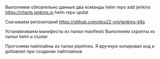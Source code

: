 Выполняем обязательно данные два команды
 helm repo add jenkins https://charts.jenkins.io
helm repo updat

Скачиваем репозиторий https://github.com/dos22-onl/jenkins-k8s

Устанавливаем манифесты из папки manifests 
Выполняем скрипты из папки helm и cluster 

Прогоняем пайплайны из папки pipelines. 
Я вручную копировал код и добавлял при создании пайплайнов

